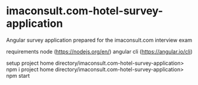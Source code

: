 # imaconsult.com-hotel-survey-application
Angular survey application prepared for the imaconsult.com interview exam

requirements
node (https://nodejs.org/en/)
angular cli (https://angular.io/cli)

setup
project home directory/imaconsult.com-hotel-survey-application> npm i
project home directory/imaconsult.com-hotel-survey-application> npm start
